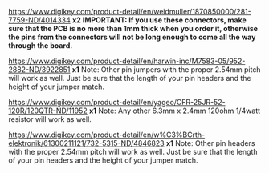 https://www.digikey.com/product-detail/en/weidmuller/1870850000/281-7759-ND/4014334 **x2 IMPORTANT: If you use these connectors, make sure that the PCB is no more than 1mm thick when you order it, otherwise the pins from the connectors will not be long enough to come all the way through the board.**

https://www.digikey.com/product-detail/en/harwin-inc/M7583-05/952-2882-ND/3922851 **x1** Note: Other pin jumpers with the proper 2.54mm pitch will work as well. Just be sure that the length of your pin headers and the height of your jumper match.

https://www.digikey.com/product-detail/en/yageo/CFR-25JR-52-120R/120QTR-ND/11952 **x1** Note: Any other 6.3mm x 2.4mm 120ohm 1/4watt resistor will work as well.

https://www.digikey.com/product-detail/en/w%C3%BCrth-elektronik/61300211121/732-5315-ND/4846823 **x1** Note: Other pin headers with the proper 2.54mm pitch will work as well. Just be sure that the length of your pin headers and the height of your jumper match.
